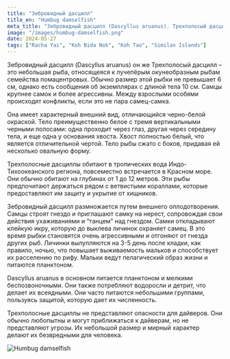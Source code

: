 ```yaml
---
title: "Зебровидный дасцилл"
title_en: "Humbug damselfish"
meta_title: "Зебровидный дасцилл (Dascyllus aruanus). Трехполосый дасцилл. Whitetail dascyllus. Humbug damselfish"
image: "/images/humbug-damselfish.png"
date: 2024-05-27
tags: ["Racha Yai", "Koh Bida Nok", "Koh Tao", "Similan Islands"]
---
```


Зебровидный дасцилл (Dascyllus aruanus) он же Трехполосый дасцилл – это небольшая рыба, относящеяся к лучепёрым окунеобразным рыбам семейства помацентровых. Обычно размер этой рыбки не превышает 6 см, однако есть сообщения об экземплярах с длиной тела 10 см. Самцы крупнее самок и более агрессивны. Между взрослыми особями происходят конфликты, если это не пара самец-самка.

Она имеет характерный внешний вид, отличающийся черно-белой окраской. Тело преимущественно белое с тремя вертикальными черными полосами: одна проходит через глаз, другая через середину тела, и еще одна у основания хвоста. Хвост полностью белый, что является отличительной чертой. Тело рыбы сжато с боков, придавая ей несколько овальную форму.

Трехполосные дасциллы обитают в тропических вода Индо-Тихоокеанского региона, повсеместно встречается в Красном море. Они обычно обитают на глубинах от 1 до 12 метров. Эти рыбы предпочитают держаться рядом с ветвистыми кораллами, которые предоставляют им защиту и укрытие от хищников.

Зебровидный дасцилл размножается путем внешнего оплодотворения. Самцы строят гнездо и приглашают самку на нерест, сопровождая свои действия ухаживаниями и “танцем” над гнездом. Самки откладывают клейкую икру, которую до выклева личинок охраняет самец. В это время рыбки становятся очень агрессивными и отгоняют от гнезда других рыб. Личинки вылупляются на 3-5 день после кладки, как правило, ночью, что повышает выживаемость мальков и способствует их расселению по рифу. Мальки ведут пелагический образ жизни и питаются планктоном.

Dascyllus aruanus в основном питается планктоном и мелкими беспозвоночными. Они также потребляют водоросли и детрит, что делает их всеядными. Они часто питаются небольшими группами, пользуясь защитой, которую дает их численность.

Трехполосные дасциллы не представляют опасности для дайверов. Они обычно любопытны и могут приближаться к дайверам, но не представляют угрозы. Их небольшой размер и мирный характер делают их безвредными для человека.

![Humbug damselfish](https://github.com/Muratov-Egor/diversnotes/blob/master/assets/images/humbug-damselfish-2.png?raw=true "Humbug damselfish")
